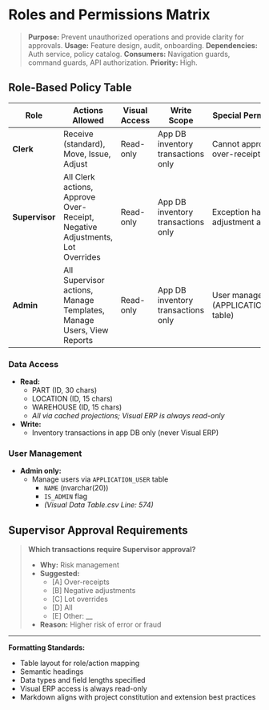 # Roles and Permissions Matrix

> **Purpose:** Prevent unauthorized operations and provide clarity for approvals.
> **Usage:** Feature design, audit, onboarding.
> **Dependencies:** Auth service, policy catalog.
> **Consumers:** Navigation guards, command guards, API authorization.
> **Priority:** High.

## Role-Based Policy Table

| Role           | Actions Allowed                                                              | Visual Access | Write Scope                        | Special Permissions                      |
| -------------- | ---------------------------------------------------------------------------- | ------------- | ---------------------------------- | ---------------------------------------- |
| **Clerk**      | Receive (standard), Move, Issue, Adjust                                      | Read-only     | App DB inventory transactions only | Cannot approve over-receipts             |
| **Supervisor** | All Clerk actions, Approve Over-Receipt, Negative Adjustments, Lot Overrides | Read-only     | App DB inventory transactions only | Exception handling, adjustment approval  |
| **Admin**      | All Supervisor actions, Manage Templates, Manage Users, View Reports         | Read-only     | App DB inventory transactions only | User management (APPLICATION_USER table) |

### Data Access

- **Read:**
  - PART (ID, 30 chars)
  - LOCATION (ID, 15 chars)
  - WAREHOUSE (ID, 15 chars)
  - _All via cached projections; Visual ERP is always read-only_
- **Write:**
  - Inventory transactions in app DB only (never Visual ERP)

### User Management

- **Admin only:**
  - Manage users via `APPLICATION_USER` table
    - `NAME` (nvarchar(20))
    - `IS_ADMIN` flag
    - _(Visual Data Table.csv Line: 574)_

## Supervisor Approval Requirements

> **Which transactions require Supervisor approval?**
>
> - **Why:** Risk management
> - **Suggested:**
>   - [A] Over-receipts
>   - [B] Negative adjustments
>   - [C] Lot overrides
>   - [D] All
>   - [E] Other: **\_\_**
> - **Reason:** Higher risk of error or fraud

---

**Formatting Standards:**

- Table layout for role/action mapping
- Semantic headings
- Data types and field lengths specified
- Visual ERP access is always read-only
- Markdown aligns with project constitution and extension best practices
